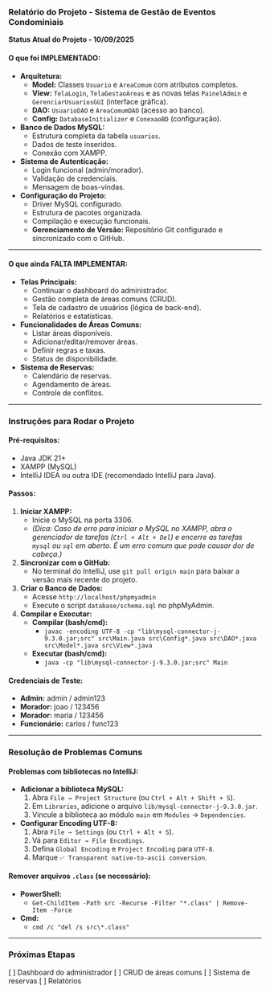 ### **Relatório do Projeto - Sistema de Gestão de Eventos Condominiais**

**Status Atual do Projeto - 10/09/2025**

#### **O que foi IMPLEMENTADO:**
* **Arquitetura:**
    * **Model:** Classes `Usuario` e `AreaComum` com atributos completos.
    * **View:** `TelaLogin`, `TelaGestaoAreas` e as novas telas `PainelAdmin` e `GerenciarUsuariosGUI` (interface gráfica).
    * **DAO:** `UsuarioDAO` e `AreaComumDAO` (acesso ao banco).
    * **Config:** `DatabaseInitializer` e `ConexaoBD` (configuração).
* **Banco de Dados MySQL:**
    * Estrutura completa da tabela `usuarios`.
    * Dados de teste inseridos.
    * Conexão com XAMPP.
* **Sistema de Autenticação:**
    * Login funcional (admin/morador).
    * Validação de credenciais.
    * Mensagem de boas-vindas.
* **Configuração do Projeto:**
    * Driver MySQL configurado.
    * Estrutura de pacotes organizada.
    * Compilação e execução funcionais.
    * **Gerenciamento de Versão:** Repositório Git configurado e sincronizado com o GitHub.

---

#### **O que ainda FALTA IMPLEMENTAR:**
* **Telas Principais:**
    * Continuar o dashboard do administrador.
    * Gestão completa de áreas comuns (CRUD).
    * Tela de cadastro de usuários (lógica de back-end).
    * Relatórios e estatísticas.
* **Funcionalidades de Áreas Comuns:**
    * Listar áreas disponíveis.
    * Adicionar/editar/remover áreas.
    * Definir regras e taxas.
    * Status de disponibilidade.
* **Sistema de Reservas:**
    * Calendário de reservas.
    * Agendamento de áreas.
    * Controle de conflitos.

---

### **Instruções para Rodar o Projeto**

#### **Pré-requisitos:**
* Java JDK 21+
* XAMPP (MySQL)
* IntelliJ IDEA ou outra IDE (recomendado IntelliJ para Java).

#### **Passos:**
1.  **Iniciar XAMPP:**
    * Inicie o MySQL na porta 3306.
    * *(Dica: Caso de erro para iniciar o MySQL no XAMPP, abra o gerenciador de tarefas (`Ctrl + Alt + Del`) e encerre as tarefas `mysql` ou `sql` em aberto. É um erro comum que pode causar dor de cabeça.)*
2.  **Sincronizar com o GitHub:**
    * No terminal do IntelliJ, use `git pull origin main` para baixar a versão mais recente do projeto.
3.  **Criar o Banco de Dados:**
    * Acesse `http://localhost/phpmyadmin`
    * Execute o script `database/schema.sql` no phpMyAdmin.
4.  **Compilar e Executar:**
    * **Compilar (bash/cmd):**
        * `javac -encoding UTF-8 -cp "lib\mysql-connector-j-9.3.0.jar;src" src\Main.java src\Config*.java src\DAO*.java src\Model*.java src\View*.java`
    * **Executar (bash/cmd):**
        * `java -cp "lib\mysql-connector-j-9.3.0.jar;src" Main`

#### **Credenciais de Teste:**
* **Admin:** admin / admin123
* **Morador:** joao / 123456
* **Morador:** maria / 123456
* **Funcionário:** carlos / func123

---

### **Resolução de Problemas Comuns**

#### **Problemas com bibliotecas no IntelliJ:**
* **Adicionar a biblioteca MySQL:**
    1.  Abra `File → Project Structure` (ou `Ctrl + Alt + Shift + S`).
    2.  Em `Libraries`, adicione o arquivo `lib/mysql-connector-j-9.3.0.jar`.
    3.  Vincule a biblioteca ao módulo `main` em `Modules` → `Dependencies`.
* **Configurar Encoding UTF-8:**
    1.  Abra `File → Settings` (ou `Ctrl + Alt + S`).
    2.  Vá para `Editor → File Encodings`.
    3.  Defina `Global Encoding` e `Project Encoding` para `UTF-8`.
    4.  Marque `✅ Transparent native-to-ascii conversion`.

#### **Remover arquivos `.class` (se necessário):**
* **PowerShell:**
    * `Get-ChildItem -Path src -Recurse -Filter "*.class" | Remove-Item -Force`
* **Cmd:**
    * `cmd /c "del /s src\*.class"`

---

### **Próximas Etapas**
[ ] Dashboard do administrador
[ ] CRUD de áreas comuns
[ ] Sistema de reservas
[ ] Relatórios

